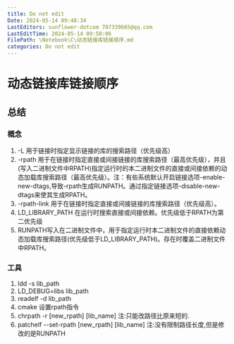 ```yaml
---
title: Do not edit
Date: 2024-05-14 09:48:34
LastEditors: sunflower-dotcom 707339665@qq.com
LastEditTime: 2024-05-14 09:50:06
FilePath: \Notebook\C\动态链接库链接顺序.md
categories: Do not edit
---
```

# 动态链接库链接顺序

## 总结

### 概念

1. -L 用于链接时指定显示链接的库的搜索路径（优先级高）
2. -rpath 用于在链接时指定直接或间接链接的库搜索路径（最高优先级），并且(写入二进制文件中RPATH)指定运行时的本二进制文件的直接或间接依赖的动态加载库搜索路径（最高优先级）。注：有些系统默认开启链接选项-enable-new-dtags,导致-rpath生成RUNPATH。通过指定链接选项-disable-new-dtags来使其生成RPATH。
3. -rpath-link 用于在链接时指定直接或间接链接的库搜索路径（优先级高）。
4. LD_LIBRARY_PATH 在运行时搜索直接或间接依赖。优先级低于RPATH为第二优先级
5. RUNPATH写入在二进制文件中，用于指定运行时本二进制文件的直接依赖动态加载库搜索路径(优先级低于LD_LIBRARY_PATH)。存在时覆盖二进制文件中RPATH。

### 工具

1. ldd -s lib_path
2. LD_DEBUG=libs lib_path
3. readelf -d lib_path
4. cmake 设置rpath指令
5. chrpath -r [new_rpath] [lib_name] 注:只能改路径比原来短的.
6. patchelf --set-rpath [new_rpath] [lib_name] 注:没有限制路径长度,但是修改的是RUNPATH
